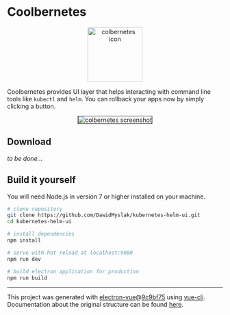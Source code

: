 # Coolbernetes

<div align="center">
<img
width="128" src="http://dawid.myslak.me/coolbernetes/icon.png" alt="colbernetes icon">
</div>

Coolbernetes provides UI layer that helps interacting with command line tools like `kubectl` and `helm`.
You can rollback your apps now by simply clicking a button.

<div align="center">
<img
src="http://dawid.myslak.me/coolbernetes/screenshot.png" alt="colbernetes screenshot"
border="1">
</div>

## Download

*to be done...*

## Build it yourself

You will need Node.js in version 7 or higher installed on your machine.

``` bash
# clone repository
git clone https://github.com/DawidMyslak/kubernetes-helm-ui.git
cd kubernetes-helm-ui

# install dependencies
npm install

# serve with hot reload at localhost:9080
npm run dev

# build electron application for production
npm run build
```

---

This project was generated with [electron-vue](https://github.com/SimulatedGREG/electron-vue)@[9c9bf75](https://github.com/SimulatedGREG/electron-vue/tree/9c9bf75630add075bfa58f52e391e82fb1b9f44a) using [vue-cli](https://github.com/vuejs/vue-cli). Documentation about the original structure can be found [here](https://simulatedgreg.gitbooks.io/electron-vue/content/index.html).
